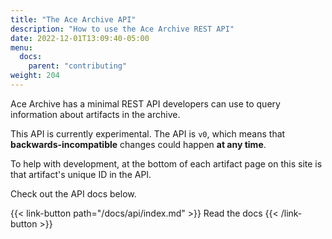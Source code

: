 ```yaml
---
title: "The Ace Archive API"
description: "How to use the Ace Archive REST API"
date: 2022-12-01T13:09:40-05:00
menu:
  docs:
    parent: "contributing"
weight: 204
---
```


Ace Archive has a minimal REST API developers can use to query information about
artifacts in the archive.

This API is currently experimental. The API is `v0`, which means that
**backwards-incompatible** changes could happen **at any time**.

To help with development, at the bottom of each artifact page on this site is
that artifact's unique ID in the API.

Check out the API docs below.

{{< link-button path="/docs/api/index.md" >}}
Read the docs
{{< /link-button >}}
